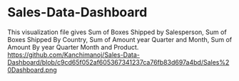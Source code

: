 # Sales-Data-Dashboard

This visualization file gives Sum of Boxes Shipped by Salesperson, Sum of Boxes Shipped By Country, Sum of Amount year Quarter and Month, Sum of Amount By year Quarter Month and Product.
https://github.com/Kanchimanoj/Sales-Data-Dashboard/blob/c9cd65f052af605367341237ca76fb83d697a4bd/Sales%20Dashboard.png
